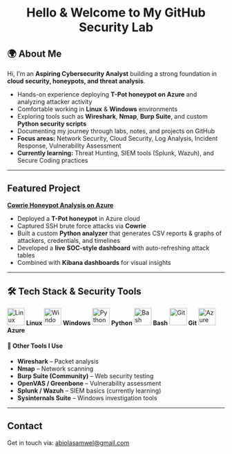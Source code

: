 <h1 align="center">Hello & Welcome to My GitHub Security Lab</h1>

<div align="left">

  <h2><strong>🌍 About Me</strong></h2>

  <p>
    Hi, I’m an <strong>Aspiring Cybersecurity Analyst</strong> building a strong foundation in <strong>cloud security, honeypots, and threat analysis</strong>.
  </p>

  <ul>
    <li>Hands-on experience deploying <strong>T-Pot honeypot on Azure</strong> and analyzing attacker activity</li>
    <li>Comfortable working in <strong>Linux</strong> &amp; <strong>Windows</strong> environments</li>
    <li>Exploring tools such as <strong>Wireshark</strong>, <strong>Nmap</strong>, <strong>Burp Suite</strong>, and custom <strong>Python security scripts</strong></li>
    <li>Documenting my journey through labs, notes, and projects on GitHub</li>
    <li><strong>Focus areas:</strong> Network Security, Cloud Security, Log Analysis, Incident Response, Vulnerability Assessment</li>
    <li><strong>Currently learning:</strong> Threat Hunting, SIEM tools (Splunk, Wazuh), and Secure Coding practices</li>
  </ul>

</div>

---

<h2 align="left"><strong> Featured Project</strong></h2>

 <a href="https://github.com/abiola-samwel/cowrie_analysis"><strong>Cowrie Honeypot Analysis on Azure</strong></a>  
- Deployed a <strong>T-Pot honeypot</strong> in Azure cloud  
- Captured SSH brute force attacks via <strong>Cowrie</strong>  
- Built a custom <strong>Python analyzer</strong> that generates CSV reports & graphs of attackers, credentials, and timelines  
- Developed a <strong>live SOC-style dashboard</strong> with auto-refreshing attack tables  
- Combined with <strong>Kibana dashboards</strong> for visual insights  

---

<h2 align="left"><strong>🛠️ Tech Stack & Security Tools</strong></h2>

<p align="left">
  <img src="https://cdn.jsdelivr.net/gh/devicons/devicon/icons/linux/linux-original.svg" alt="Linux" width="40" height="40"/> <strong>Linux</strong>  
  <img src="https://cdn.jsdelivr.net/gh/devicons/devicon/icons/windows8/windows8-original.svg" alt="Windows" width="40" height="40"/> <strong>Windows</strong>  
  <img src="https://cdn.jsdelivr.net/gh/devicons/devicon/icons/python/python-original.svg" alt="Python" width="40" height="40"/> <strong>Python</strong>  
  <img src="https://cdn.jsdelivr.net/gh/devicons/devicon/icons/bash/bash-original.svg" alt="Bash" width="40" height="40"/> <strong>Bash</strong>  
  <img src="https://cdn.jsdelivr.net/gh/devicons/devicon/icons/git/git-original.svg" alt="Git" width="40" height="40"/> <strong>Git</strong>  
  <img src="https://cdn.jsdelivr.net/gh/devicons/devicon/icons/azure/azure-original.svg" alt="Azure" width="40" height="40"/> <strong>Azure</strong>  
</p>

<div align="left">

  <h4><strong>🔧 Other Tools I Use</strong></h4>
  <ul>
    <li><strong>Wireshark</strong> – Packet analysis</li>
    <li><strong>Nmap</strong> – Network scanning</li>
    <li><strong>Burp Suite (Community)</strong> – Web security testing</li>
    <li><strong>OpenVAS / Greenbone</strong> – Vulnerability assessment</li>
    <li><strong>Splunk / Wazuh</strong> – SIEM basics (currently learning)</li>
    <li><strong>Sysinternals Suite</strong> – Windows investigation tools</li>
  </ul>

</div>

---

<div align="left">
  <h2><strong> Contact</strong></h2>
  <p>Get in touch via: <a href="mailto:abiolasamwel@gmail.com">abiolasamwel@gmail.com</a></p>
</div>
